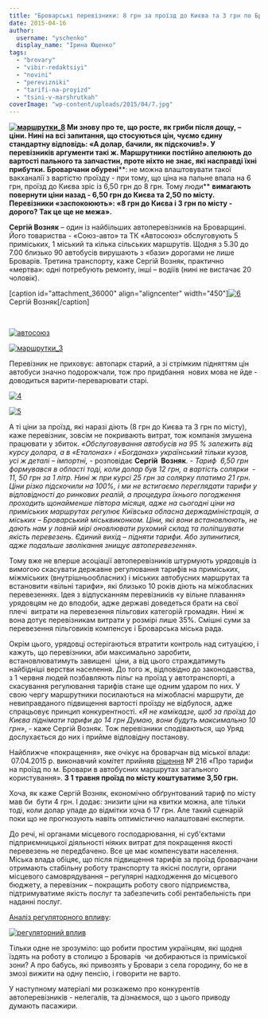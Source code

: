 ```yaml
---
title: "Броварські перевізники: 8 грн за проїзд до Києва та 3 грн по Броварах – не межа"
date: 2015-04-16
author: 
  username: "yschenko"
  display_name: "Ірина Ющенко"
tags: 
  - "brovary"
  - "vibir-redaktsiyi"
  - "novini"
  - "perevizniki"
  - "tarifi-na-proyizd"
  - "tsini-v-marshrutkah"
coverImage: "wp-content/uploads/2015/04/7.jpg"
---
```


 **[![маршрутки_8](https://mpz.brovary.org/wp-content/uploads/2015/04/8.jpg)](https://mpz.brovary.org/wp-content/uploads/2015/04/8.jpg) Ми знову про те, що росте, як гриби після дощу, – ціни. Нині на всі запитання, що стосуються цін, чуємо єдину стандартну відповідь: «А долар, бачили, як підскочив!». У перевізників аргументи такі ж. Маршрутники** **постійно апелюють до вартості пального та запчастин, проте ніхто не знає, які насправді їхні прибутки.** **Броварчани обурені****: не можна влаштовувати такої вакханалії з вартістю проїзду - при тому, що ціна на пальне впала на 6 грн, проїзд до Києва зріс із 6,50 грн до 8 грн. Тому люди** **вимагають повернути ціни назад - 6,50 грн до Києва та 2,50 по місту. Перевізники «заспокоюють»: «8 грн до Києва і 3 грн по місту - дорого? Так це ще не межа».**

**Сергій Возняк** – один із найбільших автоперевізників на Броварщині. Його товариства - «Союз-авто» та ТК «Автосоюз» обслуговують 5 приміських, 1 міський та кілька сільських маршрутів. Щодня з 5.30 до 7.00 близько 90 автобусів вирушають з «бази» дорогами не лише Броварів. Третина транспорту, каже Сергій Возняк, практично «мертва»: одні потребують ремонту, інші – водіїв (нині не вистачає 20 чоловік).

\[caption id="attachment\_36000" align="aligncenter" width="450"\][![6](https://mpz.brovary.org/wp-content/uploads/2015/04/6.jpg)](https://mpz.brovary.org/wp-content/uploads/2015/04/6.jpg) Сергій Возняк\[/caption\]

 

[![автосоюз](https://mpz.brovary.org/wp-content/uploads/2015/04/15.jpg)](https://mpz.brovary.org/wp-content/uploads/2015/04/15.jpg)

[![маршрутки_3](https://mpz.brovary.org/wp-content/uploads/2015/04/31.jpg)](https://mpz.brovary.org/wp-content/uploads/2015/04/31.jpg)

Перевізник не приховує: автопарк старий, а зі стрімким підняттям цін автобуси значно подорожчали, тож про придбання  нових мова не йде - доводиться варити-переварювати старі.

[![4](https://mpz.brovary.org/wp-content/uploads/2015/04/4.jpg)](https://mpz.brovary.org/wp-content/uploads/2015/04/4.jpg)

[![5](https://mpz.brovary.org/wp-content/uploads/2015/04/5.jpg)](https://mpz.brovary.org/wp-content/uploads/2015/04/5.jpg)

А ті ціни за проїзд, які наразі діють (8 грн до Києва та 3 грн по місту), каже перевізник, зовсім не покривають витрат, тож компанія змушена працювати у збиток. _«Обслуговування автобусів на 95 % залежить від курсу долара, а в «Еталонах» і «Богданах» український тільки кузов, усі ж деталі – імпортні,_ - розповідає **Сергій  Возняк**. _\- Тариф  6,50 грн формувався в області тоді, коли долар був 12 грн, а вартість солярки  - 11, 50 грн за 1 літр. Нині ж при курсі 25 грн за солярку платимо 21 грн.  Ціни різко підскочили на 100%, і ми не встигаємо переглядати тарифи у відповідності до ринкових реалій,_ _а процедура їхнього погодження проходить щонайменше півтора місяця, адже_ _на сьогодні ціни на приміських маршрутах регулює Київська обласна держадміністрація, а міських – Броварський міськвиконком. Ціни, які вони встановлюють, не дають нам у повній мірі оновлювати рухомий склад та поліпшувати якість перевезень. Єдиний вихід – підняти тарифи. Або зупинитися, адже подальше зволікання знищує автоперевезення»._

Тому вже не вперше асоціації автоперевізників штурмують урядовців із вимогою скасувати державне регулювання тарифів на приміських, міжміських (внутрішньообласних) і міських автобусних маршрутах та встановити «вільні тарифи», які близько 10 років діють на міжобласних перевезеннях. Ідея з відпусканням перевізників «у вільне плавання» урядовцям не до вподоби, адже державі доведеться брати на свої плечі  витрати на перевезення пільгових категорій громадян. Нині ж вона дотує перевізникам витрати у розмірі лише 35%. Смішні суми за перевезення пільговиків компенсує і Броварська міська рада.

Окрім цього, урядовці остерігаються втратити контроль над ситуацією, і кажуть, що перевізники, аби максимально заробити, встановлюватимуть завищені  ціни, а від цього страждатимуть найбідніші верстви населення. До того ж, відповідно до законодавства, з 1 червня людей позбавляють пільг на проїзд у автотранспорті, а скасування регулювання тарифів стане ще одним ударом по них. У свою чергу маршрутники посилаються на міжобласні маршрути, де невиправданого підвищення вартості проїзду не відбулося, адже спрацьовує принцип конкурентності. _«Я не камікадзе, щоб за проїзд до Києва піднімати тарифи до 14 грн Думаю, вони будуть максимально 10 грн»_, - каже Сергій Возняк. Тож перевізники сподіваються, що Уряд дослухається до них і прийме відповідну постанову.

Найближче «покращення», яке очікує на броварчан від міської влади:  07.04.2015 р. виконавчий комітет прийняв [рішення](www.brovary.kiev.ua/rіshennya-vikonavchogo-komіtetu-vіd-07042015-№216-pro-tarifi-na-proїzd-po-mbrovari-v-avtobusnikh-mar) № 216 «Про тарифи на проїзд по м. Бровари в автобусних маршрутах загального користування». **З 1 травня проїзд по місту коштуватиме 3,50 грн.**

Хоча, як каже Сергій Возняк, економічно обґрунтований тариф по місту мав би  бути 4 грн. І додає: знизити ціни на квитки можна, але тільки тоді, коли долар упаде до відмітки хоча б 17 грн. Але такий сценарій поки що не прогнозують навіть оптимістично налаштовані експерти.

До речі, ні органами місцевого господарювання, ні суб'єктами підприємницької діяльності ніяких витрат для покращення якості перевезень не передбачено. Все це має компенсувати населення. Міська влада обіцяє, що після підвищення тарифів за проїзд броварчани отримають стабільну роботу транспорту та якісні послуги, органи місцевого самоврядування – регулярні надходження до місцевого бюджету, а перевізник – покращить роботу свого підприємства, підтримуватиме якість послуг та забезпечить собі рентабельність при наданні послуг.

[Аналіз регуляторного впливу](https://onedrive.live.com/view.aspx?resid=72571393D4771099!2789&ithint=file%2cdoc&app=Word&authkey=!AKJSFYvsN_ASAgg):

[![регуляторний вплив](https://mpz.brovary.org/wp-content/uploads/2015/04/reg.jpg)](https://mpz.brovary.org/wp-content/uploads/2015/04/reg.jpg)

Тільки одне не зрозуміло: що робити простим українцям, які щодня  їздять на роботу в столицю з Броварів  чи добираються із приміської зони? А про бабусь, які привозять у Бровари з села городину, бо не в змозі вижити на одну пенсію, і говорити не варто.

У наступному матеріалі ми розкажемо про конкурентів автоперевізників - нелегалів, та дізнаємося, що з цього приводу думають пасажири.
